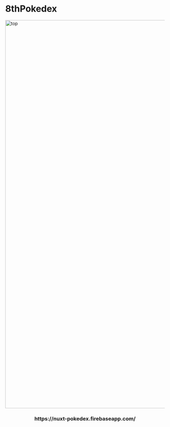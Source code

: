 # 8thPokedex

<img width="1229" alt="top" src="https://user-images.githubusercontent.com/56011845/90330482-ede70080-dfe7-11ea-963c-162e9dea9e8d.png">

<h3 align="center">https://nuxt-pokedex.firebaseapp.com/</h3>
